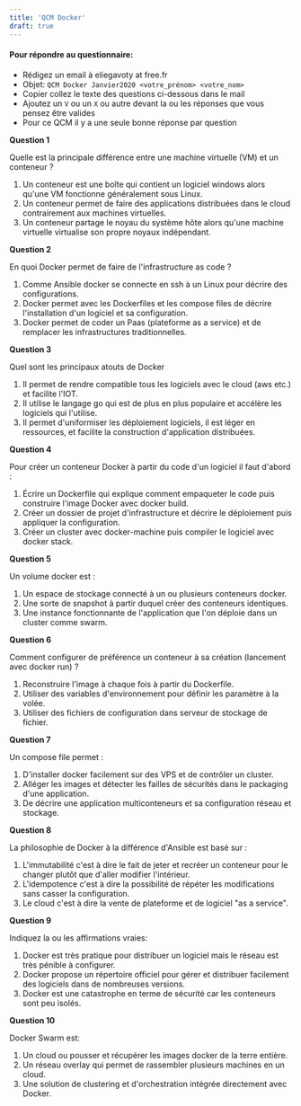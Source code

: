 ```yaml
---
title: 'QCM Docker'
draft: true
---
```


#### Pour répondre au questionnaire:

- Rédigez un email à eliegavoty at free.fr
- Objet: `QCM Docker Janvier2020 <votre_prénom> <votre_nom>`
- Copier collez le texte des questions ci-dessous dans le mail
- Ajoutez un `V` ou un `X` ou autre devant la ou les réponses que vous pensez être valides
- Pour ce QCM il y a une seule bonne réponse par question


**Question 1**

Quelle est la principale différence entre une machine virtuelle (VM) et un conteneur ?

1. Un conteneur est une boîte qui contient un logiciel windows alors qu'une VM fonctionne généralement sous Linux.
1. Un conteneur permet de faire des applications distribuées dans le cloud contrairement aux machines virtuelles.
1. Un conteneur partage le noyau du système hôte alors qu'une machine virtuelle virtualise son propre noyaux indépendant.

**Question 2**

En quoi Docker permet de faire de l'infrastructure as code ?

1. Comme Ansible docker se connecte en ssh à un Linux pour décrire des configurations.
1. Docker permet avec les Dockerfiles et les compose files de décrire l'installation d'un logiciel et sa configuration.
1. Docker permet de coder un Paas (plateforme as a service) et de remplacer les infrastructures traditionnelles.

**Question 3**

Quel sont les principaux atouts de Docker

1. Il permet de rendre compatible tous les logiciels avec le cloud (aws etc.) et facilite l'IOT.
1. Il utilise le langage go qui est de plus en plus populaire et accélère les logiciels qui l'utilise. 
1. Il permet d'uniformiser les déploiement logiciels, il est léger en ressources, et facilite la construction d'application distribuées.

**Question 4**

Pour créer un conteneur Docker à partir du code d'un logiciel il faut d'abord :

1. Écrire un Dockerfile qui explique comment empaqueter le code puis construire l'image Docker avec docker build.
1. Créer un dossier de projet d'infrastructure et décrire le déploiement puis appliquer la configuration.
1. Créer un cluster avec docker-machine puis compiler le logiciel avec docker stack.

**Question 5**

Un volume docker est :

1. Un espace de stockage connecté à un ou plusieurs conteneurs docker.
1. Une sorte de snapshot à partir duquel créer des conteneurs identiques.
1. Une instance fonctionnante de l'application que l'on déploie dans un cluster comme swarm.

**Question 6**

Comment configurer de préférence un conteneur à sa création (lancement avec docker run) ?

1. Reconstruire l'image à chaque fois à partir du Dockerfile.
1. Utiliser des variables d'environnement pour définir les paramètre à la volée.
1. Utiliser des fichiers de configuration dans serveur de stockage de fichier.

**Question 7**

Un compose file permet :

1. D'installer docker facilement sur des VPS et de contrôler un cluster.
1. Alléger les images et détecter les failles de sécurités dans le packaging d'une application.
1. De décrire une application multiconteneurs et sa configuration réseau et stockage.


**Question 8**

La philosophie de Docker à la différence d'Ansible est basé sur :

1. L'immutabilité c'est à dire le fait de jeter et recréer un conteneur pour le changer plutôt que d'aller modifier l'intérieur.
1. L'idempotence c'est à dire la possibilité de répéter les modifications sans casser la configuration.
1. Le cloud c'est à dire la vente de plateforme et de logiciel "as a service".

**Question 9**

Indiquez la ou les affirmations vraies:

1. Docker est très pratique pour distribuer un logiciel mais le réseau est très pénible à configurer.
2. Docker propose un répertoire officiel pour gérer et distribuer facilement des logiciels dans de nombreuses versions.
3. Docker est une catastrophe en terme de sécurité car les conteneurs sont peu isolés.

**Question 10**

Docker Swarm est:

1. Un cloud ou pousser et récupérer les images docker de la terre entière.
1. Un réseau overlay qui permet de rassembler plusieurs machines en un cloud.
1. Une solution de clustering et d'orchestration intégrée directement avec Docker.